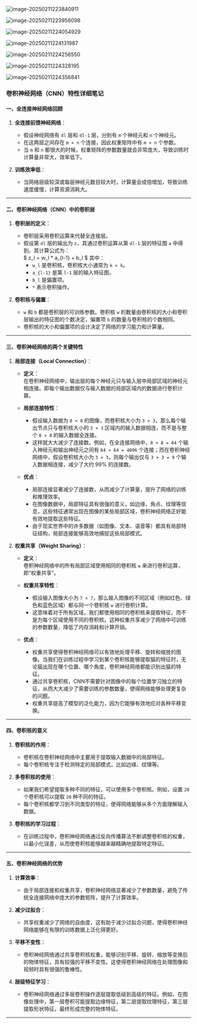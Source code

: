 ![image-20250211223840911](./assets/image-20250211223840911.png)

![image-20250211223956098](./assets/image-20250211223956098.png)



![image-20250211224054929](./assets/image-20250211224054929.png)

![image-20250211224131987](./assets/image-20250211224131987.png)

![image-20250211224256550](./assets/image-20250211224256550.png)

![image-20250211224328195](./assets/image-20250211224328195.png)

![image-20250211224356841](./assets/image-20250211224356841.png)

### 卷积神经网络（CNN）特性详细笔记

#### 一、全连接神经网络回顾

1. **全连接前馈神经网络**：  
   - 假设神经网络有 `dl` 层和 `dl-1` 层，分别有 `m` 个神经元和 `n` 个神经元。
   - 在这两层之间存在 `m × n` 个连接，因此权重矩阵中有 `m × n` 个参数。  
   - 当 `m` 和 `n` 都很大的时候，权重矩阵的参数数量就会非常庞大，导致训练时计算量非常大，效率低下。

2. **训练效率低**：  
   - 当网络层级较深或每层神经元数目较大时，计算量会成倍增加，导致训练速度缓慢，计算资源消耗大。

---

#### 二、卷积神经网络（CNN）中的卷积层

1. **卷积层的定义**：  
   - 卷积层采用卷积运算来代替全连接层。
   - 假设第 `dl` 层的输出为 `z`，其通过卷积运算从第 `dl-1` 层的特征图 `a` 中得到。其计算公式为：  
     $
     z_l = w_l * a_{l-1} + b_l
     $
     其中：
     - `w_l` 是卷积核，卷积核大小通常为 `k × k`。
     - `a_{l-1}` 是第 `l-1` 层的输入特征图。
     - `b_l` 是偏置项。
     - `*` 表示卷积操作。
  
2. **卷积核与偏置**：
   - `w` 和 `b` 都是卷积层的可训练参数。卷积核 `w` 的数量由卷积核的大小和卷积层输出的特征图的个数决定，偏置项 `b` 的数量与卷积核的个数相同。
   - 卷积核的大小和偏置项的设计决定了网络的学习能力和计算量。

---

#### 三、卷积神经网络的两个关键特性

1. **局部连接（Local Connection）**：

   - **定义**：  
     在卷积神经网络中，输出层的每个神经元只与输入层中局部区域的神经元相连接。即每个输出数据仅与输入数据的局部区域内的数据进行卷积计算。
   
   - **局部连接特性**：
     - 假设输入数据为 `8 × 8` 的图像，而卷积核大小为 `3 × 3`，那么每个输出节点只与卷积核大小的 `3 × 3` 区域内的输入数据相连，而不是与整个 `8 × 8` 的输入数据全连接。
     - 这样就大大减少了连接数。例如，在全连接网络中，`8 × 8 = 64` 个输入神经元和输出神经元之间有 `64 × 64 = 4096` 个连接；而在卷积神经网络中，假设卷积核大小为 `3 × 3`，则每个输出仅与 `3 × 3 = 9` 个输入数据相连接，减少了大约 99% 的连接数。
   
   - **优点**：
     - 局部连接显著减少了连接数，从而减少了计算量，提升了网络的训练和推理效率。
     - 在图像数据中，局部特征具有很强的意义，如边缘、角点、纹理等信息，这些特征通常出现在图像的某些局部区域，卷积神经网络正好能有效地提取这些特征。
     - 由于现实世界中的许多数据（如图像、文本、语音等）都具有局部特征结构，局部连接能够高效地捕捉这些局部模式。

2. **权重共享（Weight Sharing）**：

   - **定义**：  
     卷积神经网络中的所有局部区域使用相同的卷积核 `w` 来进行卷积运算，即“权重共享”。
   
   - **权重共享特性**：
     - 假设输入图像大小为 `7 × 7`，那么输入图像的不同区域（例如红色、绿色和蓝色区域）都与同一个卷积核 `w` 进行卷积计算。
     - 这意味着对于所有区域，我们都使用相同的卷积核来提取特征，而不是为每个区域使用不同的卷积核。这种权重共享减少了网络中可训练的参数数量，降低了内存消耗和计算开销。
   
   - **优点**：
     - 权重共享使得卷积神经网络可以有效地处理平移、旋转和缩放的图像。当我们在训练过程中学习到某个卷积核能够提取猫的特征时，无论猫出现在哪个位置、哪个角度，卷积神经网络都能识别出猫的特征。
     - 通过共享卷积核，CNN不需要针对图像中的每个位置学习独立的特征，从而大大减少了需要训练的参数数量，使得网络能够处理更复杂的问题。
     - 权重共享提高了模型的泛化能力，因为它能够有效地应对各种平移变换。

---

#### 四、卷积核的意义

1. **卷积核的作用**：
   - 卷积核在卷积神经网络中主要用于提取输入数据中的局部特征。
   - 每个卷积核专注于检测特定的局部模式，比如边缘、纹理等。

2. **多卷积核的使用**：
   - 如果我们希望提取多种不同的特征，可以使用多个卷积核。例如，设置 `20` 个卷积核可以提取 `20` 种不同的特征。
   - 每个卷积核都学习到不同类型的特征，使得网络能够从多个方面理解输入数据。

3. **卷积核的学习过程**：
   - 在训练过程中，卷积神经网络通过反向传播算法不断调整卷积核的权重，以最小化误差，从而使卷积核能够越来越精确地提取特定特征。

---

#### 五、卷积神经网络的优势

1. **计算效率**：
   - 由于局部连接和权重共享，卷积神经网络显著减少了参数数量，避免了传统全连接网络中庞大的参数矩阵，提升了计算效率。

2. **减少过拟合**：
   - 共享权重减少了网络的自由度，这有助于减少过拟合问题，使得卷积神经网络能够在有限的训练数据上泛化得更好。

3. **平移不变性**：
   - 卷积神经网络通过共享卷积核权重，能够识别平移、旋转、缩放等变换后的物体特征，具有较强的平移不变性。这使得卷积神经网络在处理图像和视频时具有很强的鲁棒性。

4. **层级特征学习**：
   - 卷积神经网络通过多层卷积操作逐层提取低级到高级的特征。例如，在图像处理中，第一层卷积可能提取边缘特征，第二层提取纹理特征，第三层提取形状特征，最终形成完整的物体特征。

---

